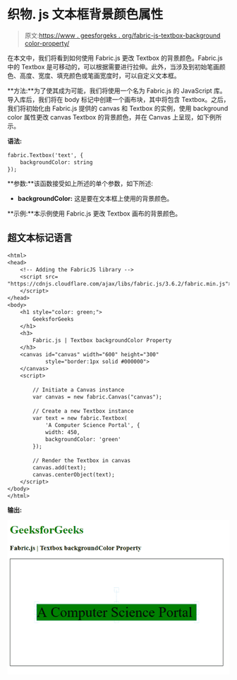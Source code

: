 # 织物. js 文本框背景颜色属性

> 原文:[https://www . geesforgeks . org/fabric-js-textbox-background color-property/](https://www.geeksforgeeks.org/fabric-js-textbox-backgroundcolor-property/)

在本文中，我们将看到如何使用 Fabric.js 更改 Textbox 的背景颜色。Fabric.js 中的 Textbox 是可移动的，可以根据需要进行拉伸。此外，当涉及到初始笔画颜色、高度、宽度、填充颜色或笔画宽度时，可以自定义文本框。

**方法:**为了使其成为可能，我们将使用一个名为 Fabric.js 的 JavaScript 库。导入库后，我们将在 body 标记中创建一个画布块，其中将包含 Textbox。之后，我们将初始化由 Fabric.js 提供的 canvas 和 Textbox 的实例，使用 background color 属性更改 canvas Textbox 的背景颜色，并在 Canvas 上呈现，如下例所示。

**语法:**

```
fabric.Textbox('text', {
    backgroundColor: string
});
```

**参数:**该函数接受如上所述的单个参数，如下所述:

*   **backgroundColor:** 这是要在文本框上使用的背景颜色。

**示例:**本示例使用 Fabric.js 更改 Textbox 画布的背景颜色。

## 超文本标记语言

```
<html>
<head>
    <!-- Adding the FabricJS library -->
    <script src=
"https://cdnjs.cloudflare.com/ajax/libs/fabric.js/3.6.2/fabric.min.js">
    </script>
</head>
<body>
    <h1 style="color: green;">
        GeeksforGeeks
    </h1>
    <h3>
        Fabric.js | Textbox backgroundColor Property
    </h3>
    <canvas id="canvas" width="600" height="300" 
            style="border:1px solid #000000">
    </canvas>
    <script>

        // Initiate a Canvas instance 
        var canvas = new fabric.Canvas("canvas");

        // Create a new Textbox instance 
        var text = new fabric.Textbox(
            'A Computer Science Portal', {
            width: 450,
            backgroundColor: 'green'
        });

        // Render the Textbox in canvas 
        canvas.add(text);
        canvas.centerObject(text);
    </script>
</body>
</html>
```

**输出:**

![](img/e80d5e826aa6c0142226ee89c0034569.png)